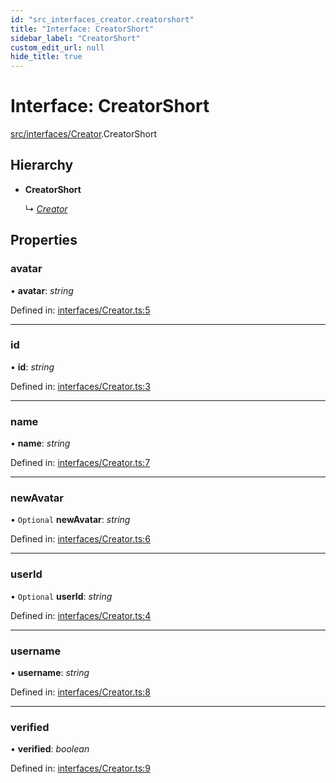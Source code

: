 ```yaml
---
id: "src_interfaces_creator.creatorshort"
title: "Interface: CreatorShort"
sidebar_label: "CreatorShort"
custom_edit_url: null
hide_title: true
---
```


# Interface: CreatorShort

[src/interfaces/Creator](../modules/src_interfaces_creator.md).CreatorShort

## Hierarchy

* **CreatorShort**

  ↳ [*Creator*](src_interfaces_creator.creator.md)

## Properties

### avatar

• **avatar**: *string*

Defined in: [interfaces/Creator.ts:5](https://github.com/xr3ngine/xr3ngine/blob/a16a45d7e/packages/common/src/interfaces/Creator.ts#L5)

___

### id

• **id**: *string*

Defined in: [interfaces/Creator.ts:3](https://github.com/xr3ngine/xr3ngine/blob/a16a45d7e/packages/common/src/interfaces/Creator.ts#L3)

___

### name

• **name**: *string*

Defined in: [interfaces/Creator.ts:7](https://github.com/xr3ngine/xr3ngine/blob/a16a45d7e/packages/common/src/interfaces/Creator.ts#L7)

___

### newAvatar

• `Optional` **newAvatar**: *string*

Defined in: [interfaces/Creator.ts:6](https://github.com/xr3ngine/xr3ngine/blob/a16a45d7e/packages/common/src/interfaces/Creator.ts#L6)

___

### userId

• `Optional` **userId**: *string*

Defined in: [interfaces/Creator.ts:4](https://github.com/xr3ngine/xr3ngine/blob/a16a45d7e/packages/common/src/interfaces/Creator.ts#L4)

___

### username

• **username**: *string*

Defined in: [interfaces/Creator.ts:8](https://github.com/xr3ngine/xr3ngine/blob/a16a45d7e/packages/common/src/interfaces/Creator.ts#L8)

___

### verified

• **verified**: *boolean*

Defined in: [interfaces/Creator.ts:9](https://github.com/xr3ngine/xr3ngine/blob/a16a45d7e/packages/common/src/interfaces/Creator.ts#L9)
